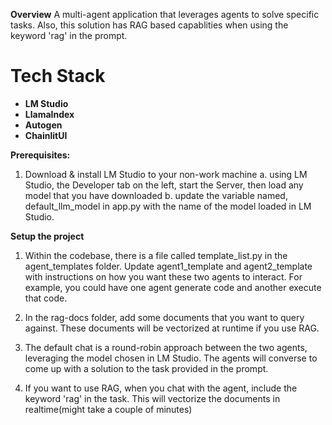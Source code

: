 **Overview**
A multi-agent application that leverages agents to solve specific tasks. Also, this solution has RAG based capablities when using the keyword 'rag' in the prompt. 

# Tech Stack
- **LM Studio**
- **LlamaIndex**
- **Autogen**
- **ChainlitUI**

**Prerequisites:**
1. Download & install LM Studio to your non-work machine 
    a. using LM Studio, the Developer tab on the left, start the Server, then load any model that you have downloaded
    b. update the variable named, default_llm_model in app.py with the name of the model loaded in LM Studio.  


**Setup the project**
1. Within the codebase, there is a file called template_list.py in the agent_templates folder. Update agent1_template and agent2_template with instructions on how you want these two agents to interact. For example, you could have one agent generate code and another execute that code.

2. In the rag-docs folder, add some documents that you want to query against. These documents will be vectorized at runtime if you use RAG. 

3. The default chat is a round-robin approach between the two agents, leveraging the model chosen in LM Studio. The agents will converse to come up with a solution to the task provided in the prompt. 

4. If you want to use RAG, when you chat with the agent, include the keyword 'rag' in the task. This will vectorize the documents in realtime(might take a couple of minutes) 


 